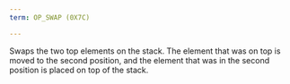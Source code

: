 ```yaml
---
term: OP_SWAP (0X7C)

---
```

Swaps the two top elements on the stack. The element that was on top is moved to the second position, and the element that was in the second position is placed on top of the stack.
